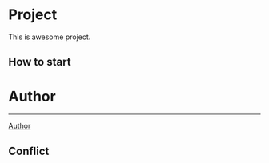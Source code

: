 # Project
This is awesome project.
## How to start

# Author
---
[Author](https://github.com/Karnagelized)

## Conflict